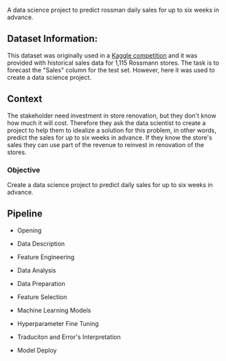 A data science project to predict rossman daily sales for up to six weeks in advance.

## Dataset Information:

This dataset was originally used in a [Kaggle competition](https://www.kaggle.com/c/rossmann-store-sales) and it was provided with historical sales data for 1,115 Rossmann stores. The task is to forecast the "Sales" column for the test set. However, here it was used to create a data science project.

## Context

The stakeholder need investment in store renovation, but they don't know how much it will cost. Therefore they ask the data scientist to create a project to help them to idealize a solution for this problem, in other words, predict the sales for up to six weeks in advance. If they know the store's sales they can use part of the revenue to reinvest in renovation of the stores.

### Objective
Create a data science project to predict daily sales for up to six weeks in advance.

## Pipeline

*    Opening

*    Data Description

*    Feature Engineering

*    Data Analysis

*    Data Preparation

*    Feature Selection

*    Machine Learning Models

*    Hyperparameter Fine Tuning

*    Traduciton and Error's Interpretation

*    Model Deploy



